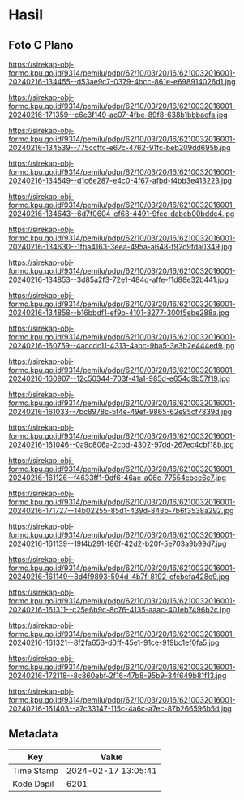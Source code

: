 # Hasil

## Foto C Plano

https://sirekap-obj-formc.kpu.go.id/9314/pemilu/pdpr/62/10/03/20/16/6210032016001-20240216-134455--d53ae9c7-0379-4bcc-861e-e698914026d1.jpg

https://sirekap-obj-formc.kpu.go.id/9314/pemilu/pdpr/62/10/03/20/16/6210032016001-20240216-171359--c6e3f149-ac07-4fbe-89f8-638b1bbbaefa.jpg

https://sirekap-obj-formc.kpu.go.id/9314/pemilu/pdpr/62/10/03/20/16/6210032016001-20240216-134539--775ccffc-e67c-4762-91fc-beb209dd695b.jpg

https://sirekap-obj-formc.kpu.go.id/9314/pemilu/pdpr/62/10/03/20/16/6210032016001-20240216-134549--d1c6e287-e4c0-4f67-afbd-f4bb3e413223.jpg

https://sirekap-obj-formc.kpu.go.id/9314/pemilu/pdpr/62/10/03/20/16/6210032016001-20240216-134643--6d7f0604-ef68-4491-9fcc-dabeb00bddc4.jpg

https://sirekap-obj-formc.kpu.go.id/9314/pemilu/pdpr/62/10/03/20/16/6210032016001-20240216-134630--1fba4163-3eea-495a-a648-f92c9fda0349.jpg

https://sirekap-obj-formc.kpu.go.id/9314/pemilu/pdpr/62/10/03/20/16/6210032016001-20240216-134853--3d85a2f3-72e1-484d-affe-f1d88e32b441.jpg

https://sirekap-obj-formc.kpu.go.id/9314/pemilu/pdpr/62/10/03/20/16/6210032016001-20240216-134858--b16bbdf1-ef9b-4101-8277-300f5ebe288a.jpg

https://sirekap-obj-formc.kpu.go.id/9314/pemilu/pdpr/62/10/03/20/16/6210032016001-20240216-160759--4accdc11-4313-4abc-9ba5-3e3b2e444ed9.jpg

https://sirekap-obj-formc.kpu.go.id/9314/pemilu/pdpr/62/10/03/20/16/6210032016001-20240216-160907--12c50344-703f-41a1-985d-e654d9b57f19.jpg

https://sirekap-obj-formc.kpu.go.id/9314/pemilu/pdpr/62/10/03/20/16/6210032016001-20240216-161033--7bc8978c-5f4e-49ef-9865-62e95cf7839d.jpg

https://sirekap-obj-formc.kpu.go.id/9314/pemilu/pdpr/62/10/03/20/16/6210032016001-20240216-161046--0a9c806a-2cbd-4302-97dd-267ec4cbf18b.jpg

https://sirekap-obj-formc.kpu.go.id/9314/pemilu/pdpr/62/10/03/20/16/6210032016001-20240216-161126--f4633ff1-9df6-46ae-a06c-77554cbee6c7.jpg

https://sirekap-obj-formc.kpu.go.id/9314/pemilu/pdpr/62/10/03/20/16/6210032016001-20240216-171727--14b02255-85d1-439d-848b-7b6f3538a292.jpg

https://sirekap-obj-formc.kpu.go.id/9314/pemilu/pdpr/62/10/03/20/16/6210032016001-20240216-161139--19f4b291-f86f-42d2-b20f-5e703a9b99d7.jpg

https://sirekap-obj-formc.kpu.go.id/9314/pemilu/pdpr/62/10/03/20/16/6210032016001-20240216-161149--8d4f9893-594d-4b7f-8192-efebefa428e9.jpg

https://sirekap-obj-formc.kpu.go.id/9314/pemilu/pdpr/62/10/03/20/16/6210032016001-20240216-161311--c25e6b9c-8c76-4135-aaac-401eb7496b2c.jpg

https://sirekap-obj-formc.kpu.go.id/9314/pemilu/pdpr/62/10/03/20/16/6210032016001-20240216-161321--8f2fa653-d0ff-45e1-91ce-919bc1ef0fa5.jpg

https://sirekap-obj-formc.kpu.go.id/9314/pemilu/pdpr/62/10/03/20/16/6210032016001-20240216-172118--8c860ebf-2f16-47b8-95b9-34f649b81f13.jpg

https://sirekap-obj-formc.kpu.go.id/9314/pemilu/pdpr/62/10/03/20/16/6210032016001-20240216-161403--a7c33147-115c-4a6c-a7ec-87b266596b5d.jpg


## Metadata

| Key        | Value               |
| ---------- | ------------------- |
| Time Stamp | 2024-02-17 13:05:41 |
| Kode Dapil | 6201                |




